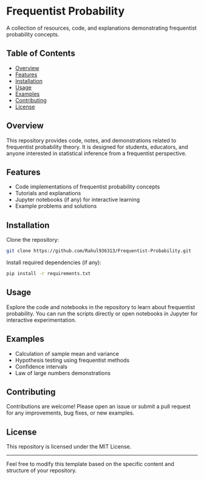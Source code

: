 # Frequentist Probability

A collection of resources, code, and explanations demonstrating frequentist probability concepts.

## Table of Contents

- [Overview](#overview)
- [Features](#features)
- [Installation](#installation)
- [Usage](#usage)
- [Examples](#examples)
- [Contributing](#contributing)
- [License](#license)

## Overview

This repository provides code, notes, and demonstrations related to frequentist probability theory. It is designed for students, educators, and anyone interested in statistical inference from a frequentist perspective.

## Features

- Code implementations of frequentist probability concepts
- Tutorials and explanations
- Jupyter notebooks (if any) for interactive learning
- Example problems and solutions

## Installation

Clone the repository:

```bash
git clone https://github.com/Rahul936313/Frequentist-Probability.git
```

Install required dependencies (if any):

```bash
pip install -r requirements.txt
```

## Usage

Explore the code and notebooks in the repository to learn about frequentist probability. You can run the scripts directly or open notebooks in Jupyter for interactive experimentation.

## Examples

- Calculation of sample mean and variance
- Hypothesis testing using frequentist methods
- Confidence intervals
- Law of large numbers demonstrations

## Contributing

Contributions are welcome! Please open an issue or submit a pull request for any improvements, bug fixes, or new examples.

## License

This repository is licensed under the MIT License.

---

Feel free to modify this template based on the specific content and structure of your repository.
